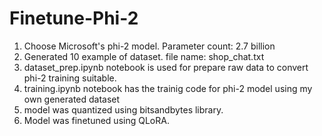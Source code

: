 # Finetune-Phi-2

1. Choose Microsoft's phi-2 model. Parameter count: 2.7 billion
2. Generated 10 example of dataset. file name: shop_chat.txt
3. dataset_prep.ipynb notebook is used for prepare raw data to convert phi-2 training suitable.
4. training.ipynb notebook has the trainig code for phi-2 model using my own generated dataset
5. model was quantized using bitsandbytes library.
6. Model was finetuned using QLoRA. 
